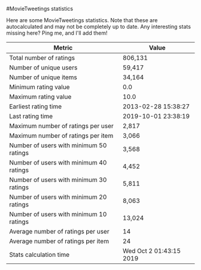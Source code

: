 #MovieTweetings statistics

Here are some MovieTweetings statistics. Note that these are autocalculated and may not be completely up to date. Any interesting stats missing here? Ping me, and I'll add them!

Metric | Value
--- | ---
Total number of ratings                 | 806,131
Number of unique users                  | 59,417
Number of unique items                  | 34,164
Minimum rating value                    | 0.0
Maximum rating value                    | 10.0
Earliest rating time                    | 2013-02-28 15:38:27
Last rating time                        | 2019-10-01 23:38:19
Maximum number of ratings per user      | 2,817
Maximum number of ratings per item      | 3,066
Number of users with minimum 50 ratings | 3,568
Number of users with minimum 40 ratings | 4,452
Number of users with minimum 30 ratings | 5,811
Number of users with minimum 20 ratings | 8,063
Number of users with minimum 10 ratings | 13,024
Average number of ratings per user      | 14
Average number of ratings per item      | 24
Stats calculation time                  | Wed Oct  2 01:43:15 2019

